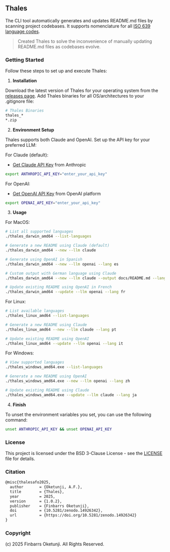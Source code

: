 ## Thales

The CLI tool automatically generates and updates README.md files by scanning project codebases. It supports nomenclature for all [ISO 639 language codes](https://en.wikipedia.org/wiki/List_of_ISO_639_language_codes).

> Created Thales to solve the inconvenience of manually updating README.md files as codebases evolve.

### Getting Started

Follow these steps to set up and execute Thales:

1. **Installation**

Download the latest version of Thales for your operating system from the [releases page](https://github.com/0xnu/thales/releases). Add Thales binaries for all OS/architectures to your .gitignore file:

```bash
# Thales Binaries
thales_*
*.zip
```

2. **Environment Setup**

Thales supports both Claude and OpenAI. Set up the API key for your preferred LLM:

For Claude (default):

- [Get Claude API Key](https://www.merge.dev/blog/anthropic-api-key) from Anthropic

```bash
export ANTHROPIC_API_KEY="enter_your_api_key"
```

For OpenAI:

- [Get OpenAI API Key](https://www.merge.dev/blog/chatgpt-api-key) from OpenAI platform

```bash
export OPENAI_API_KEY="enter_your_api_key"
```

3. **Usage**

For MacOS:

```bash
# List all supported languages
./thales_darwin_amd64 --list-languages

# Generate a new README using Claude (default)
./thales_darwin_amd64 --new --llm claude

# Generate using OpenAI in Spanish
./thales_darwin_amd64 --new --llm openai --lang es

# Custom output with German language using Claude
./thales_darwin_amd64 --new --llm claude --output docs/README.md --lang de

# Update existing README using OpenAI in French
./thales_darwin_amd64 --update --llm openai --lang fr
```

For Linux:

```bash
# List available languages
./thales_linux_amd64 --list-languages

# Generate a new README using Claude
./thales_linux_amd64 --new --llm claude --lang pt

# Update existing README using OpenAI
./thales_linux_amd64 --update --llm openai --lang it
```

For Windows:

```bash
# View supported languages
./thales_windows_amd64.exe --list-languages

# Generate a new README using OpenAI
./thales_windows_amd64.exe --new --llm openai --lang zh

# Update existing README using Claude
./thales_windows_amd64.exe --update --llm claude --lang ja
```

4. **Finish**

To unset the environment variables you set, you can use the following command:

```bash
unset ANTHROPIC_API_KEY && unset OPENAI_API_KEY
```

### License

This project is licensed under the BSD 3-Clause License - see the [LICENSE](LICENSE) file for details.

### Citation

```tex
@misc{thalesafo2025,
  author       = {Oketunji, A.F.},
  title        = {Thales},
  year         = 2025,
  version      = {1.0.2},
  publisher    = {Finbarrs Oketunji},
  doi          = {10.5281/zenodo.14926342},
  url          = {https://doi.org/10.5281/zenodo.14926342}
}
```

### Copyright

(c) 2025 Finbarrs Oketunji. All Rights Reserved.